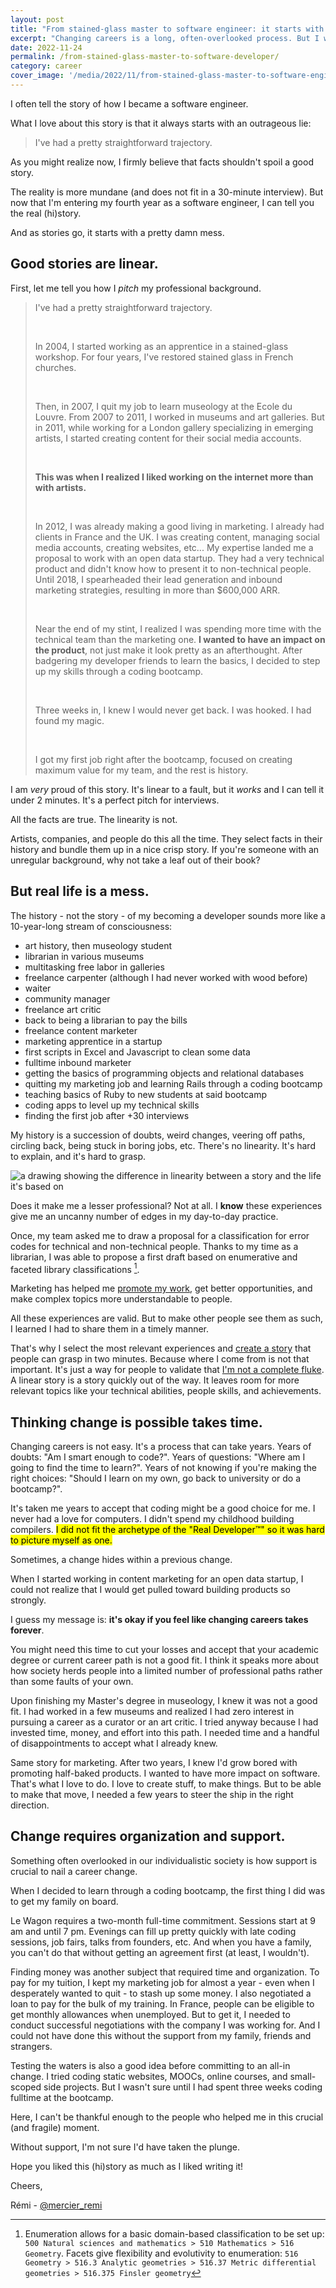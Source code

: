 ```yaml
---
layout: post
title: "From stained-glass master to software engineer: it starts with a mess"
excerpt: "Changing careers is a long, often-overlooked process. But I want to share both the (linear) story and the (messy) history of how I became a software engineer. And as a lot of good stories, mine always starts with a lie."
date: 2022-11-24
permalink: /from-stained-glass-master-to-software-developer/
category: career
cover_image: '/media/2022/11/from-stained-glass-master-to-software-engineer-part-1-remi-mercier.png'
---
```


I often tell the story of how I became a software engineer.

What I love about this story is that it always starts with an outrageous lie:

> I've had a pretty straightforward trajectory.

As you might realize now, I firmly believe that facts shouldn't spoil a good story.

The reality is more mundane (and does not fit in a 30-minute interview). But now that I'm entering my fourth year as a software engineer, I can tell you the real (hi)story.

And as stories go, it starts with a pretty damn mess.

## Good stories are linear.

First, let me tell you how I _pitch_ my professional background.

> I've had a pretty straightforward trajectory.
>
> &nbsp;
>
> In 2004, I started working as an apprentice in a stained-glass workshop. For four years, I've restored stained glass in French churches.
>
> &nbsp;
>
> Then, in 2007, I quit my job to learn museology at the Ecole du Louvre. From 2007 to 2011, I worked in museums and art galleries. But in 2011, while working for a London gallery specializing in emerging artists, I started creating content for their social media accounts.
>
> &nbsp;
>
> **This was when I realized I liked working on the internet more than with artists.**
>
> &nbsp;
>
> In 2012, I was already making a good living in marketing. I already had clients in France and the UK. I was creating content, managing social media accounts, creating websites, etc... My expertise landed me a proposal to work with an open data startup. They had a very technical product and didn't know how to present it to non-technical people. Until 2018, I spearheaded their lead generation and inbound marketing strategies, resulting in more than $600,000 ARR.
>
> &nbsp;
>
> Near the end of my stint, I realized I was spending more time with the technical team than the marketing one. **I wanted to have an impact on the product**, not just make it look pretty as an afterthought. After badgering my developer friends to learn the basics, I decided to step up my skills through a coding bootcamp.
>
> &nbsp;
>
> Three weeks in, I knew I would never get back. I was hooked. I had found my magic.
>
> &nbsp;
>
> I got my first job right after the bootcamp, focused on creating maximum value for my team, and the rest is history.

I am *very* proud of this story. It's linear to a fault, but it *works* and I can tell it under 2 minutes. It's a perfect pitch for interviews.

All the facts are true. The linearity is not.

Artists, companies, and people do this all the time. They select facts in their history and bundle them up in a nice crisp story. If you're someone with an unregular background, why not take a leaf out of their book?

## But real life is a mess.

The history - not the story - of my becoming a developer sounds more like a 10-year-long stream of consciousness:

 - art history, then museology student
 - librarian in various museums
 - multitasking free labor in galleries
 - freelance carpenter (although I had never worked with wood before)
 - waiter
 - community manager
 - freelance art critic
 - back to being a librarian to pay the bills
 - freelance content marketer
 - marketing apprentice in a startup
 - first scripts in Excel and Javascript to clean some data
 - fulltime inbound marketer
 - getting the basics of programming objects and relational databases
 - quitting my marketing job and learning Rails through a coding bootcamp
 - teaching basics of Ruby to new students at said bootcamp
 - coding apps to level up my technical skills
 - finding the first job after +30 interviews

My history is a succession of doubts, weird changes, veering off paths, circling back, being stuck in boring jobs, etc. There's no linearity. It's hard to explain, and it's hard to grasp.

<img src="{{ site.baseurl }}/media/2022/11/remi-mercier-from-stained-glass-master-to-software-engineer-story-versus-history.png" alt="a drawing showing the difference in linearity between a story and the life it's based on">

Does it make me a lesser professional? Not at all. I **know** these experiences give me an uncanny number of edges in my day-to-day practice.

Once, my team asked me to draw a proposal for a classification for error codes for technical and non-technical people. Thanks to my time as a librarian, I was able to propose a first draft based on enumerative and faceted library classifications [^1].

Marketing has helped me [promote my work]({{site.baseurl}}/series/career/), get better opportunities, and make complex topics more understandable to people.

All these experiences are valid. But to make other people see them as such, I learned I had to share them in a timely manner.

That's why I select the most relevant experiences and [create a story]({{site.baseurl}}/own-your-story/) that people can grasp in two minutes. Because where I come from is not that important. It's just a way for people to validate that [I'm not a complete fluke]({{site.baseurl}}/dont-sell-yourself-short/). A linear story is a story quickly out of the way. It leaves room for more relevant topics like your technical abilities, people skills, and achievements.

## Thinking change is possible takes time.

Changing careers is not easy. It's a process that can take years. Years of doubts: "Am I smart enough to code?". Years of questions: "Where am I going to find the time to learn?". Years of not knowing if you're making the right choices: "Should I learn on my own, go back to university or do a bootcamp?".

It's taken me years to accept that coding might be a good choice for me. I never had a love for computers. I didn't spend my childhood building compilers. <mark>I did not fit the archetype of the "Real Developer™" so it was hard to picture myself as one.<mark>

Sometimes, a change hides within a previous change.

When I started working in content marketing for an open data startup, I could not realize that I would get pulled toward building products so strongly.

I guess my message is: **it's okay if you feel like changing careers takes forever**.

You might need this time to cut your losses and accept that your academic degree or current career path is not a good fit. I think it speaks more about how society herds people into a limited number of professional paths rather than some faults of your own.

Upon finishing my Master's degree in museology, I knew it was not a good fit. I had worked in a few museums and realized I had zero interest in pursuing a career as a curator or an art critic. I tried anyway because I had invested time, money, and effort into this path. I needed time and a handful of disappointments to accept what I already knew.

Same story for marketing. After two years, I knew I'd grow bored with promoting half-baked products. I wanted to have more impact on software. That's what I love to do. I love to create stuff, to make things. But to be able to make that move, I needed a few years to steer the ship in the right direction.

## Change requires organization and support.

Something often overlooked in our individualistic society is how support is crucial to nail a career change.

When I decided to learn through a coding bootcamp, the first thing I did was to get my family on board.

Le Wagon requires a two-month full-time commitment. Sessions start at 9 am and until 7 pm. Evenings can fill up pretty quickly with late coding sessions, job fairs, talks from founders, etc. And when you have a family, you can't do that without getting an agreement first (at least, I wouldn't).

Finding money was another subject that required time and organization. To pay for my tuition, I kept my marketing job for almost a year - even when I desperately wanted to quit - to stash up some money. I also negotiated a loan to pay for the bulk of my training. In France, people can be eligible to get monthly allowances when unemployed. But to get it, I needed to conduct successful negotiations with the company I was working for. And I could not have done this without the support from my family, friends and strangers.

Testing the waters is also a good idea before committing to an all-in change. I tried coding static websites, MOOCs, online courses, and small-scoped side projects. But I wasn't sure until I had spent three weeks coding fulltime at the bootcamp.

Here, I can't be thankful enough to the people who helped me in this crucial (and fragile) moment.

Without support, I'm not sure I'd have taken the plunge.

Hope you liked this (hi)story as much as I liked writing it!

Cheers,

Rémi - [@mercier_remi](https://twitter.com/mercier_remi)


[^1]: Enumeration allows for a basic domain-based classification to be set up: `500 Natural sciences and mathematics > 510 Mathematics > 516 Geometry`. Facets give flexibility and evolutivity to enumeration: `516 Geometry > 516.3 Analytic geometries > 516.37 Metric differential geometries > 516.375 Finsler geometry`
